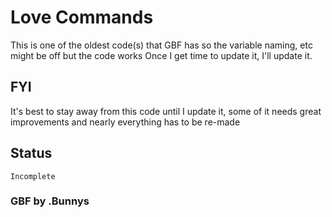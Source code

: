 # Love Commands
This is one of the oldest code(s) that GBF has so the variable naming, etc might be off but the code works
Once I get time to update it, I'll update it.

## FYI
It's best to stay away from this code until I update it, some of it needs great improvements and nearly everything has to be re-made

## Status 
`Incomplete`

### GBF by .Bunnys
